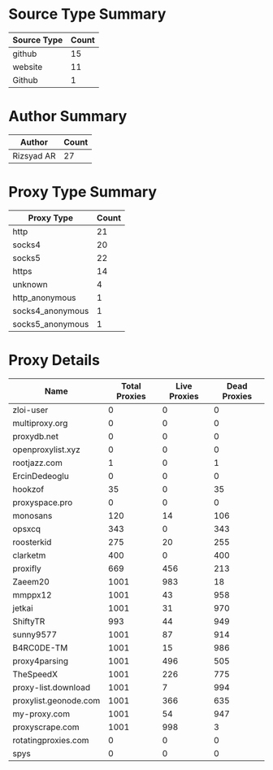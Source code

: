 # Source Type Summary

| Source Type | Count |
|-------------|-------|
| github | 15 |
| website | 11 |
| Github | 1 |


# Author Summary

| Author | Count |
|--------|-------|
| Rizsyad AR | 27 |


# Proxy Type Summary

| Proxy Type | Count |
|------------|-------|
| http | 21 |
| socks4 | 20 |
| socks5 | 22 |
| https | 14 |
| unknown | 4 |
| http_anonymous | 1 |
| socks4_anonymous | 1 |
| socks5_anonymous | 1 |


# Proxy Details

| Name | Total Proxies | Live Proxies | Dead Proxies |
|------|---------------|--------------|---------------|
| zloi-user | 0 | 0 | 0 |
| multiproxy.org | 0 | 0 | 0 |
| proxydb.net | 0 | 0 | 0 |
| openproxylist.xyz | 0 | 0 | 0 |
| rootjazz.com | 1 | 0 | 1 |
| ErcinDedeoglu | 0 | 0 | 0 |
| hookzof | 35 | 0 | 35 |
| proxyspace.pro | 0 | 0 | 0 |
| monosans | 120 | 14 | 106 |
| opsxcq | 343 | 0 | 343 |
| roosterkid | 275 | 20 | 255 |
| clarketm | 400 | 0 | 400 |
| proxifly | 669 | 456 | 213 |
| Zaeem20 | 1001 | 983 | 18 |
| mmppx12 | 1001 | 43 | 958 |
| jetkai | 1001 | 31 | 970 |
| ShiftyTR | 993 | 44 | 949 |
| sunny9577 | 1001 | 87 | 914 |
| B4RC0DE-TM | 1001 | 15 | 986 |
| proxy4parsing | 1001 | 496 | 505 |
| TheSpeedX | 1001 | 226 | 775 |
| proxy-list.download | 1001 | 7 | 994 |
| proxylist.geonode.com | 1001 | 366 | 635 |
| my-proxy.com | 1001 | 54 | 947 |
| proxyscrape.com | 1001 | 998 | 3 |
| rotatingproxies.com | 0 | 0 | 0 |
| spys | 0 | 0 | 0 |
